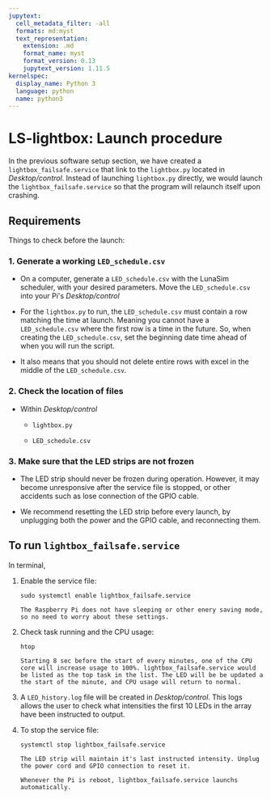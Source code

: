 ```yaml
---
jupytext:
  cell_metadata_filter: -all
  formats: md:myst
  text_representation:
    extension: .md
    format_name: myst
    format_version: 0.13
    jupytext_version: 1.11.5
kernelspec:
  display_name: Python 3
  language: python
  name: python3
---
```


# LS-lightbox: Launch procedure

In the previous software setup section, we have created a `lightbox_failsafe.service` that link to the `lightbox.py` located in *Desktop/control*. Instead of launching `lightbox.py` directly, we would launch the `lightbox_failsafe.service` so that the program will relaunch itself upon crashing.


## Requirements

Things to check before the launch:

### 1. Generate a working `LED_schedule.csv`

- On a computer, generate a `LED_schedule.csv` with the LunaSim scheduler, with your desired parameters. Move the `LED_schedule.csv` into your Pi's *Desktop/control*

- For the `lightbox.py` to run, the `LED_schedule.csv` must contain a row matching the time at launch. Meaning you cannot have a `LED_schedule.csv` where the first row is a time in the future. So, when creating the `LED_schedule.csv`, set the beginning date time ahead of when you will run the script.

- It also means that you should not delete entire rows with excel in the middle of the  `LED_schedule.csv`.

### 2. Check the location of files

- Within *Desktop/control*
  
  - `lightbox.py`
  
  - `LED_schedule.csv`

### 3. Make sure that the LED strips are not frozen

- The LED strip should never be frozen during operation. However, it may become unresponsive after the service file is stopped, or other accidents such as lose connection of the GPIO cable.

- We recommend resetting the LED strip before every launch, by unplugging both the power and the GPIO cable, and reconnecting them.

## To run `lightbox_failsafe.service`

In terminal,

1. Enable the service file:
   
   `sudo systemctl enable lightbox_failsafe.service`
   
      ```{note}
      The Raspberry Pi does not have sleeping or other enery saving mode, so no need to worry about these settings.
      ```

2. Check task running and the CPU usage:
   
   `htop`
   
   ```{note}
   Starting 8 sec before the start of every minutes, one of the CPU core will increase usage to 100%. lightbox_failsafe.service would be listed as the top task in the list. The LED will be be updated a the start of the minute, and CPU usage will return to normal.
   ```

3. A `LED_history.log` file will be created in *Desktop/control*. This logs allows the user to check what intensities the first 10 LEDs in the array have been instructed to output.

4. To stop the service file:
   
   `systemctl stop lightbox_failsafe.service`
   
   ```{note}
   The LED strip will maintain it's last instructed intensity. Unplug the power cord and GPIO connection to reset it.
   ```
   
   ```{note}
   Whenever the Pi is reboot, lightbox_failsafe.service launchs automatically.
   ```